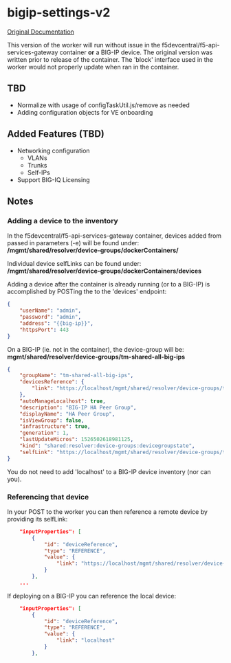 # bigip-settings-v2

[Original Documentation](https://devcentral.f5.com/wiki/DevOps.APIRef_bigip-settings_API.ashx)

This version of the worker will run without issue in the f5devcentral/f5-api-services-gateway container __or__ a BIG-IP device.
The original version was written prior to release of the container. The 'block' interface used in the worker would not properly
update when ran in the container.

## TBD

* Normalize with usage of configTaskUtil.js/remove as needed
* Adding configuration objects for VE onboarding

## Added Features (TBD)

* Networking configuration
  * VLANs
  * Trunks
  * Self-IPs
* Support BIG-IQ Licensing

## Notes

### Adding a device to the inventory

In the f5devcentral/f5-api-services-gateway container, devices added from passed in parameters (-e) will be found under:
__/mgmt/shared/resolver/device-groups/dockerContainers/__

Individual device selfLinks can be found under:
__/mgmt/shared/resolver/device-groups/dockerContainers/devices__

Adding a device after the container is already running (or to a BIG-IP) is accomplished by POSTing the to the 'devices' endpoint:

```json
{
    "userName": "admin",
    "password": "admin",
    "address": "{{big-ip}}",
    "httpsPort": 443
}
```

On a BIG-IP (ie. not in the container), the device-group will be:
__mgmt/shared/resolver/device-groups/tm-shared-all-big-ips__

```json
{
    "groupName": "tm-shared-all-big-ips",
    "devicesReference": {
        "link": "https://localhost/mgmt/shared/resolver/device-groups/tm-shared-all-big-ips/devices"
    },
    "autoManageLocalhost": true,
    "description": "BIG-IP HA Peer Group",
    "displayName": "HA Peer Group",
    "isViewGroup": false,
    "infrastructure": true,
    "generation": 1,
    "lastUpdateMicros": 1526502618981125,
    "kind": "shared:resolver:device-groups:devicegroupstate",
    "selfLink": "https://localhost/mgmt/shared/resolver/device-groups/tm-shared-all-big-ips"
}
```

You do not need to add 'localhost' to a BIG-IP device inventory (nor can you).

### Referencing that device

In your POST to the worker you can then reference a remote device by providing its selfLink:

```json
    "inputProperties": [
        {
            "id": "deviceReference",
            "type": "REFERENCE",
            "value": {
                "link": "https://localhost/mgmt/shared/resolver/device-groups/dockerContainers/devices/ce22224b-5fb5-403c-a580-9088e4664ec2"
            }
        },
    ...
```

If deploying on a BIG-IP you can reference the local device:

```json
    "inputProperties": [
        {
            "id": "deviceReference",
            "type": "REFERENCE",
            "value": {
                "link": "localhost"
            }
        },
```
